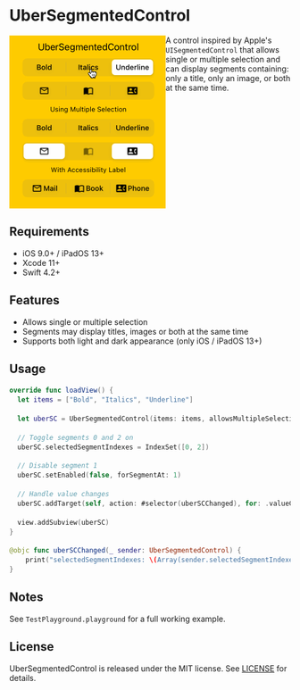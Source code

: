 # UberSegmentedControl

<img align="left" src="Animations/UberSegmentedControl-Demo.gif?raw=true" alt="UberSegmentedControl Demo" width="280" height="310" />

A control inspired by Apple's `UISegmentedControl` that allows single or multiple selection and can display segments containing: only a title, only an image, or both at the same time.

<br clear="left"/>

## Requirements

- iOS 9.0+ / iPadOS 13+
- Xcode 11+
- Swift 4.2+

## Features

- Allows single or multiple selection
- Segments may display titles, images or both at the same time
- Supports both light and dark appearance (only iOS / iPadOS 13+)

## Usage

```swift
override func loadView() {
  let items = ["Bold", "Italics", "Underline"]

  let uberSC = UberSegmentedControl(items: items, allowsMultipleSelection: true)

  // Toggle segments 0 and 2 on
  uberSC.selectedSegmentIndexes = IndexSet([0, 2])

  // Disable segment 1
  uberSC.setEnabled(false, forSegmentAt: 1)

  // Handle value changes
  uberSC.addTarget(self, action: #selector(uberSCChanged), for: .valueChanged)
  
  view.addSubview(uberSC)
}

@objc func uberSCChanged(_ sender: UberSegmentedControl) {
    print("selectedSegmentIndexes: \(Array(sender.selectedSegmentIndexes))")
}
```

## Notes

See `TestPlayground.playground` for a full working example.

## License

UberSegmentedControl is released under the MIT license. See [LICENSE](LICENSE) for details.

